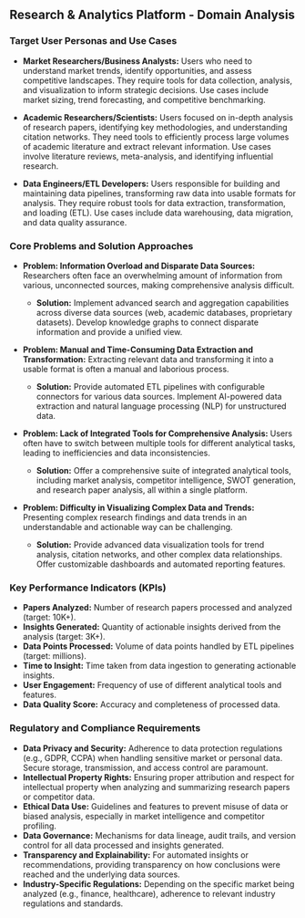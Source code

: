 ## Research & Analytics Platform - Domain Analysis

### Target User Personas and Use Cases

*   **Market Researchers/Business Analysts:** Users who need to understand market trends, identify opportunities, and assess competitive landscapes. They require tools for data collection, analysis, and visualization to inform strategic decisions. Use cases include market sizing, trend forecasting, and competitive benchmarking.

*   **Academic Researchers/Scientists:** Users focused on in-depth analysis of research papers, identifying key methodologies, and understanding citation networks. They need tools to efficiently process large volumes of academic literature and extract relevant information. Use cases involve literature reviews, meta-analysis, and identifying influential research.

*   **Data Engineers/ETL Developers:** Users responsible for building and maintaining data pipelines, transforming raw data into usable formats for analysis. They require robust tools for data extraction, transformation, and loading (ETL). Use cases include data warehousing, data migration, and data quality assurance.

### Core Problems and Solution Approaches

*   **Problem: Information Overload and Disparate Data Sources:** Researchers often face an overwhelming amount of information from various, unconnected sources, making comprehensive analysis difficult.
    *   **Solution:** Implement advanced search and aggregation capabilities across diverse data sources (web, academic databases, proprietary datasets). Develop knowledge graphs to connect disparate information and provide a unified view.

*   **Problem: Manual and Time-Consuming Data Extraction and Transformation:** Extracting relevant data and transforming it into a usable format is often a manual and laborious process.
    *   **Solution:** Provide automated ETL pipelines with configurable connectors for various data sources. Implement AI-powered data extraction and natural language processing (NLP) for unstructured data.

*   **Problem: Lack of Integrated Tools for Comprehensive Analysis:** Users often have to switch between multiple tools for different analytical tasks, leading to inefficiencies and data inconsistencies.
    *   **Solution:** Offer a comprehensive suite of integrated analytical tools, including market analysis, competitor intelligence, SWOT generation, and research paper analysis, all within a single platform.

*   **Problem: Difficulty in Visualizing Complex Data and Trends:** Presenting complex research findings and data trends in an understandable and actionable way can be challenging.
    *   **Solution:** Provide advanced data visualization tools for trend analysis, citation networks, and other complex data relationships. Offer customizable dashboards and automated reporting features.

### Key Performance Indicators (KPIs)

*   **Papers Analyzed:** Number of research papers processed and analyzed (target: 10K+).
*   **Insights Generated:** Quantity of actionable insights derived from the analysis (target: 3K+).
*   **Data Points Processed:** Volume of data points handled by ETL pipelines (target: millions).
*   **Time to Insight:** Time taken from data ingestion to generating actionable insights.
*   **User Engagement:** Frequency of use of different analytical tools and features.
*   **Data Quality Score:** Accuracy and completeness of processed data.

### Regulatory and Compliance Requirements

*   **Data Privacy and Security:** Adherence to data protection regulations (e.g., GDPR, CCPA) when handling sensitive market or personal data. Secure storage, transmission, and access control are paramount.
*   **Intellectual Property Rights:** Ensuring proper attribution and respect for intellectual property when analyzing and summarizing research papers or competitor data.
*   **Ethical Data Use:** Guidelines and features to prevent misuse of data or biased analysis, especially in market intelligence and competitor profiling.
*   **Data Governance:** Mechanisms for data lineage, audit trails, and version control for all data processed and insights generated.
*   **Transparency and Explainability:** For automated insights or recommendations, providing transparency on how conclusions were reached and the underlying data sources.
*   **Industry-Specific Regulations:** Depending on the specific market being analyzed (e.g., finance, healthcare), adherence to relevant industry regulations and standards.

